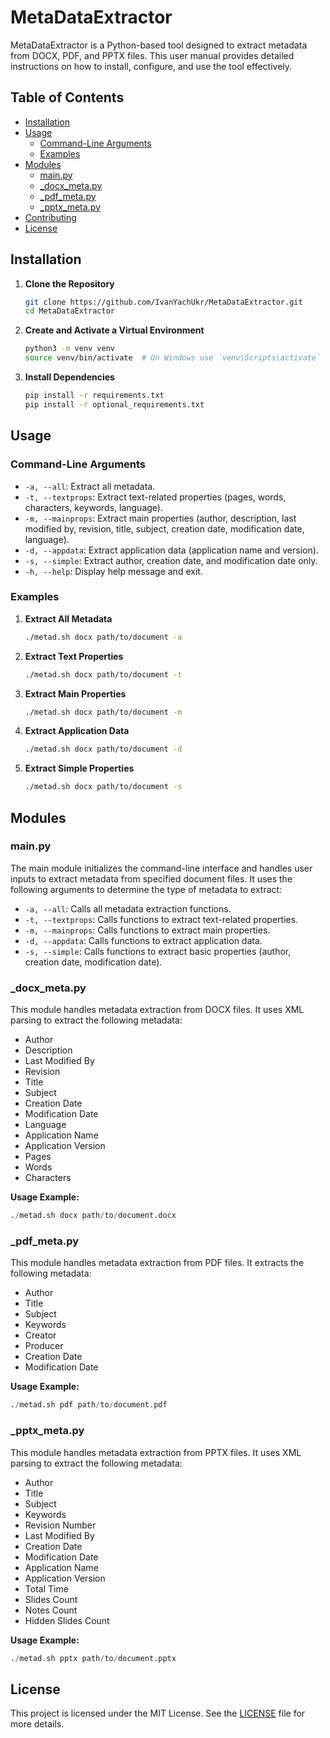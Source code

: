 
# MetaDataExtractor

MetaDataExtractor is a Python-based tool designed to extract metadata from DOCX, PDF, and PPTX files. This user manual provides detailed instructions on how to install, configure, and use the tool effectively.

## Table of Contents
- [Installation](#installation)
- [Usage](#usage)
  - [Command-Line Arguments](#command-line-arguments)
  - [Examples](#examples)
- [Modules](#modules)
  - [main.py](#mainpy)
  - [_docx_meta.py](#_docx_metapy)
  - [_pdf_meta.py](#_pdf_metapy)
  - [_pptx_meta.py](#_pptx_metapy)
- [Contributing](#contributing)
- [License](#license)

## Installation

1. **Clone the Repository**
   ```bash
   git clone https://github.com/IvanYachUkr/MetaDataExtractor.git
   cd MetaDataExtractor
   ```

2. **Create and Activate a Virtual Environment**
   ```bash
   python3 -m venv venv
   source venv/bin/activate  # On Windows use `venv\Scripts\activate`
   ```

3. **Install Dependencies**
   ```bash
   pip install -r requirements.txt
   pip install -r optional_requirements.txt
   ```

## Usage

### Command-Line Arguments

- `-a, --all`: Extract all metadata.
- `-t, --textprops`: Extract text-related properties (pages, words, characters, keywords, language).
- `-m, --mainprops`: Extract main properties (author, description, last modified by, revision, title, subject, creation date, modification date, language).
- `-d, --appdata`: Extract application data (application name and version).
- `-s, --simple`: Extract author, creation date, and modification date only.
- `-h, --help`: Display help message and exit.

### Examples

1. **Extract All Metadata**
   ```bash
   ./metad.sh docx path/to/document -a
   ```

2. **Extract Text Properties**
   ```bash
   ./metad.sh docx path/to/document -t
   ```

3. **Extract Main Properties**
   ```bash
   ./metad.sh docx path/to/document -m
   ```

4. **Extract Application Data**
   ```bash
   ./metad.sh docx path/to/document -d
   ```

5. **Extract Simple Properties**
   ```bash
   ./metad.sh docx path/to/document -s
   ```

## Modules

### main.py

The main module initializes the command-line interface and handles user inputs to extract metadata from specified document files. It uses the following arguments to determine the type of metadata to extract:

- `-a, --all`: Calls all metadata extraction functions.
- `-t, --textprops`: Calls functions to extract text-related properties.
- `-m, --mainprops`: Calls functions to extract main properties.
- `-d, --appdata`: Calls functions to extract application data.
- `-s, --simple`: Calls functions to extract basic properties (author, creation date, modification date).

### _docx_meta.py

This module handles metadata extraction from DOCX files. It uses XML parsing to extract the following metadata:

- Author
- Description
- Last Modified By
- Revision
- Title
- Subject
- Creation Date
- Modification Date
- Language
- Application Name
- Application Version
- Pages
- Words
- Characters

**Usage Example:**
```python
./metad.sh docx path/to/document.docx
```

### _pdf_meta.py

This module handles metadata extraction from PDF files. It extracts the following metadata:

- Author
- Title
- Subject
- Keywords
- Creator
- Producer
- Creation Date
- Modification Date

**Usage Example:**
```python
./metad.sh pdf path/to/document.pdf
```

### _pptx_meta.py

This module handles metadata extraction from PPTX files. It uses XML parsing to extract the following metadata:

- Author
- Title
- Subject
- Keywords
- Revision Number
- Last Modified By
- Creation Date
- Modification Date
- Application Name
- Application Version
- Total Time
- Slides Count
- Notes Count
- Hidden Slides Count

**Usage Example:**
```python
./metad.sh pptx path/to/document.pptx
```


## License

This project is licensed under the MIT License. See the [LICENSE](LICENSE) file for more details.
```
